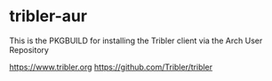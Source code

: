 # tribler-aur
This is the PKGBUILD for installing the Tribler client via the Arch User Repository

https://www.tribler.org
https://github.com/Tribler/tribler
